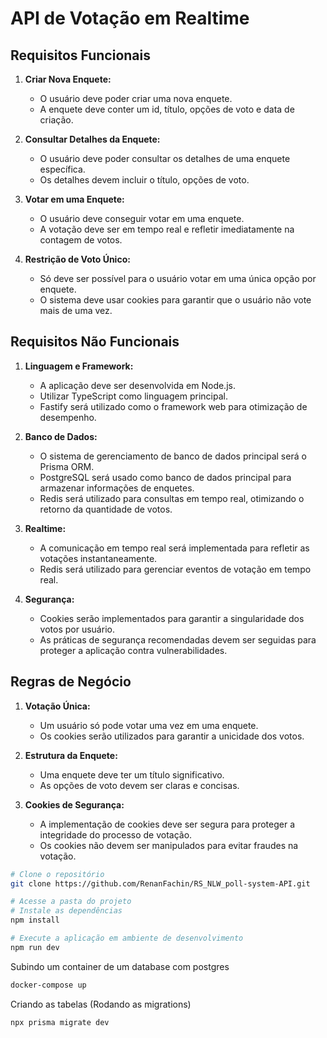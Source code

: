 # API de Votação em Realtime

## Requisitos Funcionais

1. **Criar Nova Enquete:**
   - O usuário deve poder criar uma nova enquete.
   - A enquete deve conter um id, título, opções de voto e data de criação.

2. **Consultar Detalhes da Enquete:**
   - O usuário deve poder consultar os detalhes de uma enquete específica.
   - Os detalhes devem incluir o título, opções de voto.

3. **Votar em uma Enquete:**
   - O usuário deve conseguir votar em uma enquete.
   - A votação deve ser em tempo real e refletir imediatamente na contagem de votos.

4. **Restrição de Voto Único:**
   - Só deve ser possível para o usuário votar em uma única opção por enquete.
   - O sistema deve usar cookies para garantir que o usuário não vote mais de uma vez.

## Requisitos Não Funcionais

1. **Linguagem e Framework:**
   - A aplicação deve ser desenvolvida em Node.js.
   - Utilizar TypeScript como linguagem principal.
   - Fastify será utilizado como o framework web para otimização de desempenho.

2. **Banco de Dados:**
   - O sistema de gerenciamento de banco de dados principal será o Prisma ORM.
   - PostgreSQL será usado como banco de dados principal para armazenar informações de enquetes.
   - Redis será utilizado para consultas em tempo real, otimizando o retorno da quantidade de votos.

3. **Realtime:**
   - A comunicação em tempo real será implementada para refletir as votações instantaneamente.
   - Redis será utilizado para gerenciar eventos de votação em tempo real.

4. **Segurança:**
   - Cookies serão implementados para garantir a singularidade dos votos por usuário.
   - As práticas de segurança recomendadas devem ser seguidas para proteger a aplicação contra vulnerabilidades.

## Regras de Negócio

1. **Votação Única:**
   - Um usuário só pode votar uma vez em uma enquete.
   - Os cookies serão utilizados para garantir a unicidade dos votos.

2. **Estrutura da Enquete:**
   - Uma enquete deve ter um título significativo.
   - As opções de voto devem ser claras e concisas.

3. **Cookies de Segurança:**
   - A implementação de cookies deve ser segura para proteger a integridade do processo de votação.
   - Os cookies não devem ser manipulados para evitar fraudes na votação.



```bash
# Clone o repositório
git clone https://github.com/RenanFachin/RS_NLW_poll-system-API.git

# Acesse a pasta do projeto
# Instale as dependências
npm install

# Execute a aplicação em ambiente de desenvolvimento
npm run dev
```

Subindo um container de um database com postgres
```bash
docker-compose up
```

Criando as tabelas (Rodando as migrations)
```bash
npx prisma migrate dev
```

